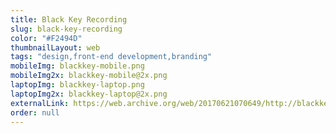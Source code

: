 ```yaml
---
title: Black Key Recording
slug: black-key-recording
color: "#F2494D"
thumbnailLayout: web
tags: "design,front-end development,branding"
mobileImg: blackkey-mobile.png
mobileImg2x: blackkey-mobile@2x.png
laptopImg: blackkey-laptop.png
laptopImg2x: blackkey-laptop@2x.png
externalLink: https://web.archive.org/web/20170621070649/http://blackkeyrecording.com/
order: null
---
```


